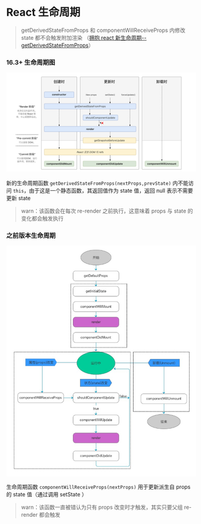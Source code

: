 # React 生命周期

> getDerivedStateFromProps 和 componentWillReceiveProps 内修改 state 都不会触发附加渲染 （[拥抱 react 新生命周期--getDerivedStateFromProps](https://juejin.im/post/5bea68a6e51d450cb20fdd70)）

### 16.3+ 生命周期图

![16.3生命周期图](https://github.com/dobble11/aseets/blob/master/3.png)

新的生命周期函数 `getDerivedStateFromProps(nextProps,prevState)` 内不能访问 `this`，由于这是一个静态函数，其返回值作为 state 值，返回 null 表示不需要更新 state

> warn：该函数会在每次 re-render 之前执行，这意味着 props 与 state 的变化都会触发执行

### 之前版本生命周期

![生命周期图](https://github.com/dobble11/aseets/blob/master/4.jpg)

生命周期函数 `componentWillReceiveProps(nextProps)` 用于更新派生自 props 的 state 值（通过调用 setState ）

> warn：该函数一直被错认为只有 props 改变时才触发，其实只要父组 re-render 都会触发
